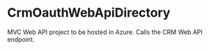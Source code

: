 # CrmOauthWebApiDirectory
MVC Web API project to be hosted in Azure. Calls the CRM Web API endpoint. 
